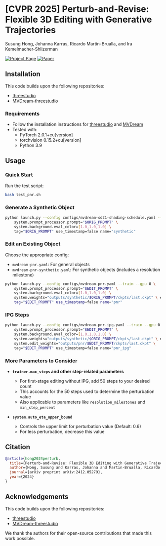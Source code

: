 # [CVPR 2025] Perturb-and-Revise: Flexible 3D Editing with Generative Trajectories

Susung Hong, Johanna Karras, Ricardo Martin-Brualla, and Ira Kemelmacher-Shlizerman

[![Project Page](https://img.shields.io/badge/Project-Page-blue)](https://susunghong.github.io/Perturb-and-Revise/)
[![Paper](https://img.shields.io/badge/Paper-arXiv-red)](https://arxiv.org/abs/2412.05279)

## Installation

This code builds upon the following repositories:
- [threestudio](https://github.com/threestudio-project/threestudio)
- [MVDream-threestudio](https://github.com/bytedance/MVDream-threestudio)

### Requirements
- Follow the installation instructions for [threestudio](https://github.com/threestudio-project/threestudio) and [MVDream](https://github.com/bytedance/MVDream-threestudio)
- Tested with:
  - PyTorch 2.0.1+cu[version]
  - torchvision 0.15.2+cu[version]
  - Python 3.9

## Usage

### Quick Start

Run the test script:
```bash
bash test_pnr.sh
```

### Generate a Synthetic Object
```bash
python launch.py --config configs/mvdream-sd21-shading-schedule.yaml --train --gpu 0 \
    system.prompt_processor.prompt="$ORIG_PROMPT" \
    system.background.eval_color=[1.0,1.0,1.0] \
    tag="$ORIG_PROMPT" use_timestamp=false name="synthetic"
```

### Edit an Existing Object
Choose the appropriate config:
- `mvdream-pnr.yaml`: For general objects
- `mvdream-pnr-synthetic.yaml`: For synthetic objects (includes a resolution milestone)

```bash
python launch.py --config configs/mvdream-pnr.yaml --train --gpu 0 \
    system.prompt_processor.prompt="$EDIT_PROMPT" \
    system.background.eval_color=[1.0,1.0,1.0] \
    system.weights="outputs/synthetic/$ORIG_PROMPT/ckpts/last.ckpt" \ # Replace this with the path to your weights
    tag="$EDIT_PROMPT" use_timestamp=false name="pnr"
```

### IPG Steps
```bash
python launch.py --config configs/mvdream-pnr-ipg.yaml --train --gpu 0 \
    system.prompt_processor.prompt="$EDIT_PROMPT" \
    system.background.eval_color=[1.0,1.0,1.0] \
    system.weights="outputs/synthetic/$ORIG_PROMPT/ckpts/last.ckpt" \ # Replace this with the path to your weights
    system.edit_weights="outputs/pnr/$EDIT_PROMPT/ckpts/last.ckpt" \
    tag="$EDIT_PROMPT" use_timestamp=false name="pnr_ipg"
```

### More Parameters to Consider

- **`trainer.max_steps` and other step-related parameters** 
  - For first-stage editing without IPG, add 50 steps to your desired count
  - This accounts for the 50 steps used to determine the perturbation value
  - Also applicable to parameters like `resolution_milestones` and `min_step_percent`

- **`system.auto_eta_upper_bound`**
  - Controls the upper limit for perturbation value (Default: 0.6)
  - For less perturbation, decrease this value

## Citation

```bibtex
@article{hong2024perturb,
  title={Perturb-and-Revise: Flexible 3D Editing with Generative Trajectories},
  author={Hong, Susung and Karras, Johanna and Martin-Brualla, Ricardo and Kemelmacher-Shlizerman, Ira},
  journal={arXiv preprint arXiv:2412.05279},
  year={2024}
}
```

## Acknowledgements

This code builds upon the following repositories:
- [threestudio](https://github.com/threestudio-project/threestudio)
- [MVDream-threestudio](https://github.com/bytedance/MVDream-threestudio)

We thank the authors for their open-source contributions that made this work possible.
